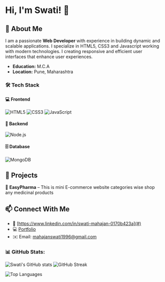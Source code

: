 # Hi, I'm Swati! 👋

## 🚀 About Me
I am a passionate **Web Developer** with experience in building dynamic and scalable applications. I specialize in HTML5, CSS3 and Javascript working with modern technologies. I creating responsive and efficient user interfaces that enhance user experiences.

- **Education:** M.C.A 
- **Location:**  Pune, Maharashtra 

### 🛠 Tech Stack

#### 💻 Frontend
![HTML5](https://img.shields.io/badge/HTML5-E34F26?style=for-the-badge&logo=html5&logoColor=white)
![CSS3](https://img.shields.io/badge/CSS3-1572B6?style=for-the-badge&logo=css3&logoColor=white)
![JavaScript](https://img.shields.io/badge/JavaScript-F7DF1E?style=for-the-badge&logo=javascript&logoColor=black)

#### 🚀 Backend
![Node.js](https://img.shields.io/badge/Node.js-339933?style=for-the-badge&logo=nodedotjs&logoColor=white)

#### 🗄️ Database
![MongoDB](https://img.shields.io/badge/MongoDB-47A248?style=for-the-badge&logo=mongodb&logoColor=white)


## 📌 Projects
🔹 **EasyPharma** –  This is mini E-commerce website categories wise shop any medicinal products  

## 📫 Connect With Me
- 💼 [https://www.linkedin.com/in/swati-mahajan-0170b423a](#)
- 💻 [Portfolio](#)
- ✉️ Email: mahajanswati1996@gmail.com

### 📊 GitHub Stats:
![Swati's GitHub stats](https://github-readme-stats.vercel.app/api?username=Swati07M&show_icons=true&theme=radical)
![GitHub Streak](https://github-readme-streak-stats.herokuapp.com/?user=Swati07M&theme=radical)

![Top Languages](https://github-readme-stats.vercel.app/api/top-langs/?username=Swati07M&layout=compact&theme=tokyonight)
